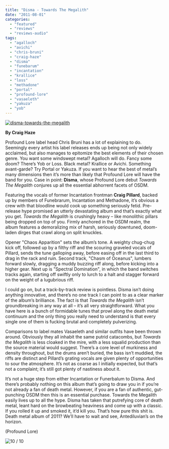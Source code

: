 ```yaml
---
title: "Disma - Towards The Megalith"
date: "2011-08-01"
categories: 
  - "featured"
  - "reviews"
  - "reviews-audio"
tags: 
  - "agalloch"
  - "avichi"
  - "chris-bruni"
  - "craig-haze"
  - "disma"
  - "funebarum"
  - "incantation"
  - "krallice"
  - "loss"
  - "methadone"
  - "portal"
  - "profound-lore"
  - "vasaeleth"
  - "yakuza"
  - "yob"
---
```


[![](http://www.hellbound.ca/wp-content/uploads/2011/08/disma-towards-the-megalith.jpg "disma-towards-the-megalith")](http://www.hellbound.ca/wp-content/uploads/2011/08/disma-towards-the-megalith.jpg)

**By Craig Haze**

Profound Lore label head Chris Bruni has a lot of explaining to do. Seemingly every artist his label releases ends up being not only widely acclaimed, but also manages to epitomize the best elements of their chosen genre. You want some windswept metal? Agalloch will do. Fancy some doom? There’s Yob or Loss. Black metal? Krallice or Avichi. Something avant-garde? Try Portal or Yakuza. If you want to hear the best of metal’s many dimensions then it’s more than likely that Profound Lore will have the band for you. Case in point: **Disma**, whose Profound Lore debut _Towards The Megalith_ conjures up all the essential abhorrent facets of OSDM.

Featuring the vocals of former Incantation frontman **Craig Pillard**, backed up by members of Funebrarum, Incantation and Methadone, it’s obvious a crew with that bloodline would cook up something seriously fetid. Pre-release hype promised an utterly devastating album and that’s exactly what you get. _Towards the Megalith_ is crushingly heavy – like monolithic pillars being dropped on top of you. Firmly anchored in the OSDM realm, the album features a demoralizing mix of harsh, seriously downtuned, doom-laden dirges that crawl along on split knuckles.

Opener "Chaos Apparition" sets the album’s tone. A weighty chug-chug kick off, followed up by a filthy riff and the scouring graveled vocals of Pillard, sends the tune galloping away, before easing off in the last third to drag in the rack and ruin. Second track, "Chasm of Oceanus", lumbers forward slowly, dragging a muddy buzzing riff along, before kicking into a higher gear. Next up is "Spectral Domination", in which the band switches tracks again, starting off swiftly only to lurch to a halt and stagger forward on the weight of a lugubrious riff.

I could go on, but a track-by-track review is pointless. Disma isn’t doing anything innovative, and there’s no one track I can point to as a clear marker of the album’s brilliance. The fact is that _Towards the Megalith_ isn’t groundbreaking in any way at all – it’s all very straightforward. What you have here is a bunch of formidable tunes that prowl along the death metal continuum and the only thing you really need to understand is that every single one of them is fucking brutal and completely pulverizing.

Comparisons to label mates Vasaeleth and similar outfits have been thrown around. Obviously they all inhabit the same putrid catacombs, but _Towards the Megalith_ is less cloaked in the mire, with a less squalid production than the source material would suggest. There’s a core level of murkiness and density throughout, but the drums aren’t buried, the bass isn’t muddied, the riffs are distinct and Pillard’s grating vocals are given plenty of opportunities to sour the atmosphere. It’s not as coarse as I initially expected, but that’s not a complaint; it’s still got plenty of nastiness about it.

It’s not a huge step from either Incantation or Funerbalum to Disma. And there’s probably nothing on this album that’s going to draw you in if you’re not already a fan of death metal. However, if you are a fan of authentic, gut-punching OSDM then this is an essential purchase. Towards the Megalith easily lives up to all the hype. Disma has taken that putrefying core of death metal, leant hard on the browbeating heaviness and come up with a classic. If you rolled it up and smoked it, it’d kill you. That’s how pure this shit is. Death metal album of 2011? We’ll have to wait and see, Antediluvian’s on the horizon.

(Profound Lore)

![](http://www.hellbound.ca/wp-content/uploads/2009/07/review10.png "10 / 10")

